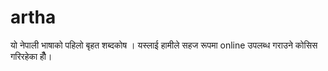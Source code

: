 artha
=====

यो नेपाली भाषाको पहिलो बृहत शब्दकोष । यस्लाई हामीले सहज रूपमा online उपलब्ध गराउने कोसिस गरिरहेका हौँ।
